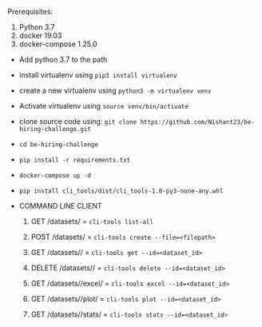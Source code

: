 Prerequisites:

1. Python 3.7
2. docker 19.03
3. docker-compose 1.25.0



- Add python 3.7 to the path


- install virtualenv using `pip3 install virtualenv`

- create a new virtualenv using `python3 -m virtualenv venv`

- Activate virtualenv using `source venv/bin/activate`

- clone source code  using: `git clone https://github.com/Nishant23/be-hiring-challenge.git`

- `cd be-hiring-challenge`

- `pip install -r requirements.txt`

- `docker-compose up -d`

- `pip install cli_tools/dist/cli_tools-1.0-py3-none-any.whl`

- COMMAND LINE CLIENT
    1. GET /datasets/ = `cli-tools list-all`
    
    2. POST /datasets/ = `cli-tools create --file=<filepath>`
    
    3. GET /datasets/<id>/ = `cli-tools get --id=<dataset_id>`
    
    4. DELETE /datasets/<id>/ = `cli-tools delete --id=<dataset_id>`
    
    5. GET /datasets/<id>/excel/ = `cli-tools excel --id=<dataset_id>`
    
    6. GET /datasets/<id>/plot/ = `cli-tools plot --id=<dataset_id>`
    
    7. GET /datasets/<id>/stats/ = `cli-tools stats --id=<dataset_id>`





